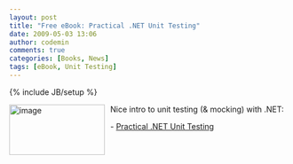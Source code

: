 ```yaml
---
layout: post
title: "Free eBook: Practical .NET Unit Testing"
date: 2009-05-03 13:06
author: codemin
comments: true
categories: [Books, News]
tags: [eBook, Unit Testing]
---
```

{% include JB/setup %}
<p><a href="http://code-inside.de/blog-in/wp-content/uploads/image87.png"><img style="border-top-width: 0px; border-left-width: 0px; border-bottom-width: 0px; margin: 0px 10px 0px 0px; border-right-width: 0px" height="91" alt="image" src="http://code-inside.de/blog-in/wp-content/uploads/image-thumb103.png" width="172" align="left" border="0" /></a> Nice intro to unit testing (&amp; mocking) with .NET: </p>  <p>- <a href="http://www.ytechie.com/2009/04/practical-net-unit-testing-free-paper-released.html">Practical .NET Unit Testing</a></p>

